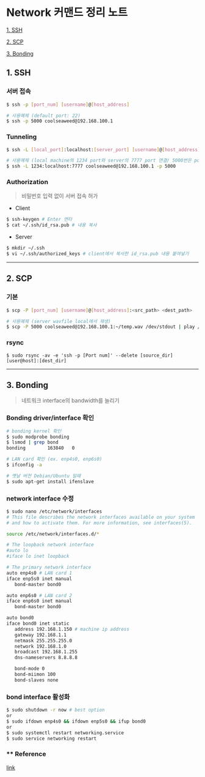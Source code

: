 # Network 커맨드 정리 노트

   [1. SSH](#1.-SSH)
   
   [2. SCP](#2.-SCP)

   [3. Bonding](#3.-Bonding)



## 1. SSH <a name="1.-SSH"></a>
   ### 서버 접속
   ```bash
   $ ssh -p [port_num] [username]@[host_address]
   
   # 사용예제 (default port: 22)
   $ ssh -p 5000 coolseaweed@192.168.100.1
   ```

   ### Tunneling
   ```bash
   $ ssh -L [local_port]:localhost:[server_port] [username]@[host_address] -p [portnum]
   
   # 사용예제 (local machine의 1234 port와 server의 7777 port 연결/ 5000번은 port forwarding )
   $ ssh -L 1234:localhost:7777 coolseaweed@192.168.100.1 -p 5000
   ```
   ### Authorization
   >비밀번호 입력 없이 서버 접속 허가

   * Client
   ```bash
   $ ssh-keygen # Enter 연타
   $ cat ~/.ssh/id_rsa.pub # 내용 복사
   ```
   * Server
   ```bash
   $ mkdir ~/.ssh
   $ vi ~/.ssh/authorized_keys # client에서 복사한 id_rsa.pub 내용 붙여넣기
   ```
---

## 2. SCP <a name="2.-SCP"></a>

   ### 기본
   ```bash
   $ scp -P [port_num] [username]@[host_address]:<src_path> <dest_path>
   
   # 사용예제 (server wavfile local에서 재생)
   $ scp -P 5000 coolseaweed@192.168.100.1:~/temp.wav /dev/stdout | play /dev/stdin 
   ```
   ### rsync
   ```
   $ sudo rsync -av -e 'ssh -p [Port num]' --delete [source_dir] [user@host]:[dest_dir]
   ```
---
## 3. Bonding <a name="3.-Bonding"></a>
   > 네트워크 interface의 bandwidth를 늘리기 
   ### Bonding driver/interface 확인
   ```bash
   # bonding kernel 확인
   $ sudo modprobe bonding
   $ lsmod | grep bond
   bonding        163840   0
   
   # LAN card 확인 (ex. enp4s0, enp6s0)
   $ ifconfig -a 
   
   # 옛날 버전 Debian/Ubuntu 일때
   $ sudo apt-get install ifenslave
   ```
   
   ### network interface 수정 
   ```bash
   $ sudo nano /etc/network/interfaces
   # This file describes the network interfaces available on your system
   # and how to activate them. For more information, see interfaces(5).

   source /etc/network/interfaces.d/*

   # The loopback network interface
   #auto lo
   #iface lo inet loopback

   # The primary network interface
   auto enp4s0 # LAN card 1
   iface enp5s0 inet manual
      bond-master bond0

   auto enp6s0 # LAN card 2
   iface enp6s0 inet manual
      bond-master bond0

   auto bond0
   iface bond0 inet static
      address 192.168.1.150 # machine ip address
      gateway 192.168.1.1
      netmask 255.255.255.0
      network 192.168.1.0
      broadcast 192.168.1.255
      dns-nameservers 8.8.8.8

      bond-mode 0
      bond-miimon 100
      bond-slaves none
   ```
   ### bond interface 활성화
   ```bash
   $ sudo shutdown -r now # best option
   or
   $ sudo ifdown enp4s0 && ifdown enp5s0 && ifup bond0
   or
   $ sudo systemctl restart networking.service
   $ sudo service networking restart
  ```
  
   ### ** Reference
   [link](https://www.tecmint.com/configure-network-bonding-teaming-in-ubuntu/)

